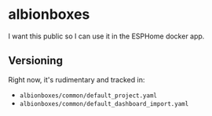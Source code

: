 # albionboxes

I want this public so I can use it in the ESPHome docker app.

## Versioning

Right now, it's rudimentary and tracked in:

* `albionboxes/common/default_project.yaml`
* `albionboxes/common/default_dashboard_import.yaml`
